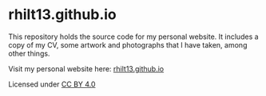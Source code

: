 # rhilt13.github.io

This repository holds the source code for my personal website. It includes a copy of my CV, some artwork and photographs that I have taken, among other things.

Visit my personal website here: [rhilt13.github.io](rhilt13.github.io)

Licensed under [CC BY 4.0](https://creativecommons.org/licenses/by/4.0/)

